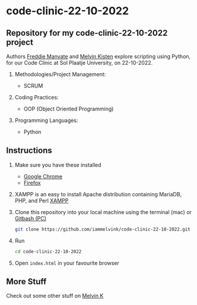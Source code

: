 # code-clinic-22-10-2022

## Repository for my code-clinic-22-10-2022 project

Authors [Freddie Manyate](https://github.com/FreshDaDon 'Freddie Manyate') and [Melvin Kisten](https://github.com/iammelvink 'Melvin Kisten') explore scripting using Python, for our Code Clinic at Sol Plaatje University, on 22-10-2022.

1. Methodologies/Project Management:
   - SCRUM
2. Coding Practices:

   - OOP (Object Oriented Programming)

3. Programming Languages:
   - Python

## Instructions

1. Make sure you have these installed

   - [Google Chrome](https://www.google.com/chrome/ 'Google Chrome')
   - [Firefox](https://www.mozilla.org/en-GB/firefox/download/thanks/ 'Firefox')

2. XAMPP is an easy to install Apache distribution containing MariaDB, PHP, and Perl
   [XAMPP](https://www.apachefriends.org/download.html 'XAMPP')

3. Clone this repository into your local machine using the terminal (mac) or
   [Gitbash (PC)](https://git-scm.com/download/win 'Gitbash (PC)')

   ```sh
   git clone https://github.com/iammelvink/code-clinic-22-10-2022.git
   ```

4. Run

   ```sh
   cd code-clinic-22-10-2022
   ```

5. Open `index.html` in your favourite browser

## More Stuff

Check out some other stuff on
[Melvin K](https://github.com/iammelvink 'Melvin K GitHub page')
